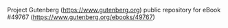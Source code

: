 Project Gutenberg (https://www.gutenberg.org) public repository for eBook #49767 (https://www.gutenberg.org/ebooks/49767)
